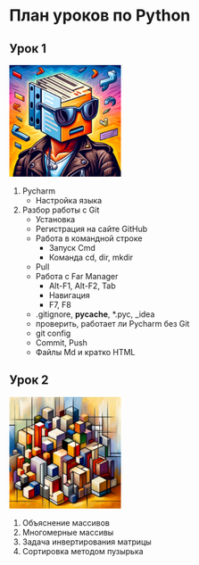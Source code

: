  # План уроков по Python
## Урок 1
<img src="Images/Markdown01.jpg" width="200" height="200">

1. Pycharm
   - Настройка языка
2. Разбор работы с Git
   - Установка
   - Регистрация на сайте GitHub
   - Работа в командной строке
     - Запуск Cmd
     - Команда cd, dir, mkdir
   - Pull
   - Работа с Far Manager 
     - Alt-F1, Alt-F2, Tab 
     - Навигация
     - F7, F8
   - .gitignore, __pycache__, *.pyc, _idea
   - проверить, работает ли Pycharm без Git
   - git config
   - Commit, Push
   - Файлы Md и кратко HTML

## Урок 2
<img src="Images/multiarray.jpg" width="200" height="200">

1. Объяснение массивов
2. Многомерные массивы
3. Задача инвертирования матрицы
4. Сортировка методом пузырька
